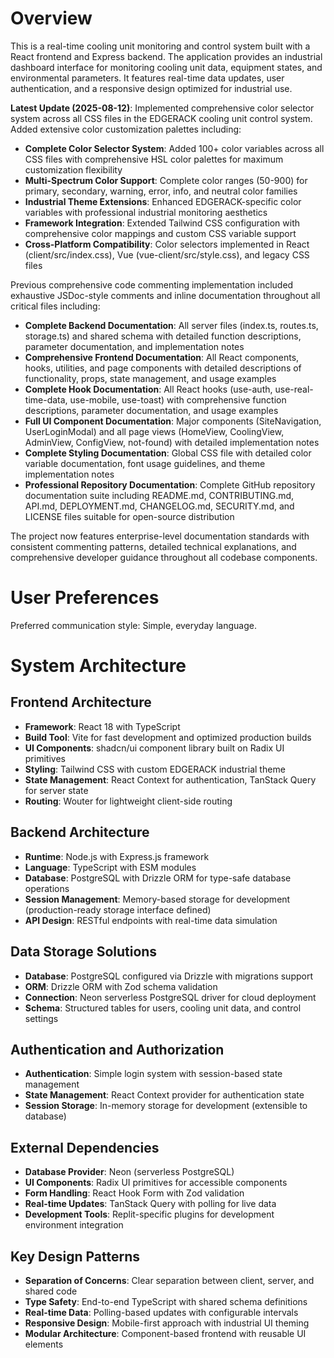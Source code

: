 # Overview

This is a real-time cooling unit monitoring and control system built with a React frontend and Express backend. The application provides an industrial dashboard interface for monitoring cooling unit data, equipment states, and environmental parameters. It features real-time data updates, user authentication, and a responsive design optimized for industrial use.

**Latest Update (2025-08-12)**: Implemented comprehensive color selector system across all CSS files in the EDGERACK cooling unit control system. Added extensive color customization palettes including:

- **Complete Color Selector System**: Added 100+ color variables across all CSS files with comprehensive HSL color palettes for maximum customization flexibility
- **Multi-Spectrum Color Support**: Complete color ranges (50-900) for primary, secondary, warning, error, info, and neutral color families
- **Industrial Theme Extensions**: Enhanced EDGERACK-specific color variables with professional industrial monitoring aesthetics
- **Framework Integration**: Extended Tailwind CSS configuration with comprehensive color mappings and custom CSS variable support
- **Cross-Platform Compatibility**: Color selectors implemented in React (client/src/index.css), Vue (vue-client/src/style.css), and legacy CSS files

Previous comprehensive code commenting implementation included exhaustive JSDoc-style comments and inline documentation throughout all critical files including:

- **Complete Backend Documentation**: All server files (index.ts, routes.ts, storage.ts) and shared schema with detailed function descriptions, parameter documentation, and implementation notes
- **Comprehensive Frontend Documentation**: All React components, hooks, utilities, and page components with detailed descriptions of functionality, props, state management, and usage examples  
- **Complete Hook Documentation**: All React hooks (use-auth, use-real-time-data, use-mobile, use-toast) with comprehensive function descriptions, parameter documentation, and usage examples
- **Full UI Component Documentation**: Major components (SiteNavigation, UserLoginModal) and all page views (HomeView, CoolingView, AdminView, ConfigView, not-found) with detailed implementation notes
- **Complete Styling Documentation**: Global CSS file with detailed color variable documentation, font usage guidelines, and theme implementation notes
- **Professional Repository Documentation**: Complete GitHub repository documentation suite including README.md, CONTRIBUTING.md, API.md, DEPLOYMENT.md, CHANGELOG.md, SECURITY.md, and LICENSE files suitable for open-source distribution

The project now features enterprise-level documentation standards with consistent commenting patterns, detailed technical explanations, and comprehensive developer guidance throughout all codebase components.

# User Preferences

Preferred communication style: Simple, everyday language.

# System Architecture

## Frontend Architecture
- **Framework**: React 18 with TypeScript
- **Build Tool**: Vite for fast development and optimized production builds
- **UI Components**: shadcn/ui component library built on Radix UI primitives
- **Styling**: Tailwind CSS with custom EDGERACK industrial theme
- **State Management**: React Context for authentication, TanStack Query for server state
- **Routing**: Wouter for lightweight client-side routing

## Backend Architecture
- **Runtime**: Node.js with Express.js framework
- **Language**: TypeScript with ESM modules
- **Database**: PostgreSQL with Drizzle ORM for type-safe database operations
- **Session Management**: Memory-based storage for development (production-ready storage interface defined)
- **API Design**: RESTful endpoints with real-time data simulation

## Data Storage Solutions
- **Database**: PostgreSQL configured via Drizzle with migrations support
- **ORM**: Drizzle ORM with Zod schema validation
- **Connection**: Neon serverless PostgreSQL driver for cloud deployment
- **Schema**: Structured tables for users, cooling unit data, and control settings

## Authentication and Authorization
- **Authentication**: Simple login system with session-based state management
- **State Management**: React Context provider for authentication state
- **Session Storage**: In-memory storage for development (extensible to database)

## External Dependencies
- **Database Provider**: Neon (serverless PostgreSQL)
- **UI Components**: Radix UI primitives for accessible components
- **Form Handling**: React Hook Form with Zod validation
- **Real-time Updates**: TanStack Query with polling for live data
- **Development Tools**: Replit-specific plugins for development environment integration

## Key Design Patterns
- **Separation of Concerns**: Clear separation between client, server, and shared code
- **Type Safety**: End-to-end TypeScript with shared schema definitions
- **Real-time Data**: Polling-based updates with configurable intervals
- **Responsive Design**: Mobile-first approach with industrial UI theming
- **Modular Architecture**: Component-based frontend with reusable UI elements
